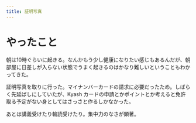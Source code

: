 ```yaml
---
title: 証明写真
---
```


# やったこと

朝は10時ぐらいに起きる。なんかもう少し健康になりたい感じもあるんだが、朝部屋に日差しが入らない状態でうまく起きるのはかなり難しいということもわかってきた。

証明写真を取りに行った。マイナンバーカードの請求に必要だったため。しばらく先延ばしにしていたが、Kyash カードの申請とかポイントとか考えると免許取る予定がない身としてはさっさと作るしかなかった。

あとは講義受けたり輪読受けたり。集中力のなさが顕著。
